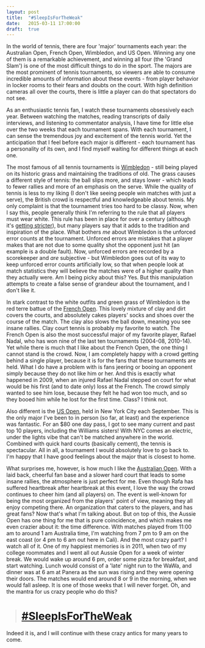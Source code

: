```yaml
---
layout: post
title:  "#SleepIsForTheWeak"
date:   2015-03-11 17:00:00
draft:  true
---
```


In the world of tennis, there are four 'major' tournaments each year: the Australian Open, French Open, Wimbledon, and US Open. Winning any  one of them is a remarkable achievement, and winning all four (the 'Grand Slam') is one of the most difficult things to do in the sport. The majors are the most prominent of tennis tournaments, so viewers are able to consume incredible amounts of information about these events - from player behavior in locker rooms to their fears and doubts on the court. With high definition cameras all over the courts, there is little a player can do that spectators do not see.

As an enthusiastic tennis fan, I watch these tournaments obsessively each year. Between watching the matches, reading transcripts of daily interviews, and listening to commentator analysis, I have time for little else over the two weeks that each tournament spans. With each tournament, I can sense the tremendous joy and excitement of the tennis world. Yet the anticipation that I feel before each major is different - each tournament has a personality of its own, and I find myself waiting for different things at each one.

The most famous of all tennis tournaments is [Wimbledon](http://www.wimbledon.com/index.html) - still being played on its historic grass and maintaining the traditions of old. The grass causes a different style of tennis: the ball slips more, and stays lower - which leads to fewer rallies and more of an emphasis on the serve. While the quality of tennis is less to my liking (I don't like seeing people win matches with just a serve), the British crowd is respectful and knowledgeable about tennis. My only complaint is that the tournament tries too hard to be classy. Now, when I say this, people generally think I'm referring to the rule that all players must wear white. This rule has been in place for over a century (although it's [getting stricter](http://www.nytimes.com/2014/07/05/sports/tennis/at-wimbledon-white-is-in-style-whether-players-like-it-or-not.html)), but many players say that it adds to the tradition and inspiration of the place. What bothers _me_ about Wimbledon is the unforced error counts at the tournament. Unforced errors are mistakes that a player makes that are not due to some quality shot the opponent just hit (an example is a double fault). Now, unforced errors are recorded by a scorekeeper and _are_ subjective - but Wimbledon goes out of its way to keep unforced error counts artificially low, so that when people look at match statistics they will believe the matches were of a higher quality than they actually were. Am I being picky about this? Yes. But this manipulation attempts to create a false sense of grandeur about the tournament, and I don't like it.

In stark contrast to the white outfits and green grass of Wimbledon is the red terre battue of the [French Open](http://www.rolandgarros.com/en_FR/). This lovely mixture of clay and dirt covers the courts, and absolutely cakes players' socks and shoes over the course of the match. The clay also slows the ball down, meaning you see insane rallies. Clay court tennis is probably my favorite to watch. The French Open is also the most successful major of my favorite player, Rafael Nadal, who has won nine of the last ten tournaments (2004-08, 2010-14). Yet while there is much that I like about the French Open, the one thing I cannot stand is the crowd. Now, I am completely happy with a crowd getting behind a single player, because it is for the fans that these tournaments are held. What I do have a problem with is fans jeering or booing an opponent simply because they do not like him or her. And this is exactly what happened in 2009, when an injured Rafael Nadal stepped on court for what would be his first (and to date only) loss at the French. The crowd simply wanted to see him lose, because they felt he had won too much, and so they booed him while he lost for the first time. Class? I think not.

Also different is the [US Open](http://www.usopen.org/), held in New York City each September. This is the only major I've been to in person (so far, at least) and the experience was fantastic. For an $80 one day pass, I got to see many current and past top 10 players, including the Williams sisters! With NYC comes an electric, under the lights vibe that can't be matched anywhere in the world. Combined with quick hard courts (basically cement), the tennis is spectacular. All in all, a tournament I would absolutely love to go back to. I'm happy that I have good feelings about the major that is closest to home.

What surprises me, however, is how much I like the [Australian Open](http://www.ausopen.com/). With a laid back, cheerful fan base and a slower hard court that leads to some insane rallies, the atmosphere is just perfect for me. Even though Rafa has suffered heartbreak after heartbreak at this event, I love the way the crowd continues to cheer him (and all players) on. The event is well-known for being the most organized from the players' point of view, meaning they all enjoy competing there. An organization that caters to the players, and has great fans? Now that's what I'm talking about. But on top of this, the Aussie Open has one thing for me that is pure coincidence, and which makes me even crazier about it: the time difference. With matches played from 11:00 am to around 1 am Australia time, I'm watching from 7 pm to 9 am on the east coast (or 4 pm to 6 am out here in Cali). And the most crazy part? I watch all of it. One of my happiest memories is in 2011, when two of my college roommates and I went all out Aussie Open for a week of winter break. We would wake up around 6 pm, order some pizza for breakfast, and start watching. Lunch would consist of a 'late' night run to the WaWa, and dinner was at 6 am at Panera as the sun was rising and they were opening their doors. The matches would end around 8 or 9 in the morning, when we would fall asleep. It is one of those weeks that I will never forget. Oh, and the mantra for us crazy people who do this?

> # [#SleepIsForTheWeak](https://twitter.com/paparesh/status/557958601096974336)

Indeed it is, and I will continue with these crazy antics for many years to come.